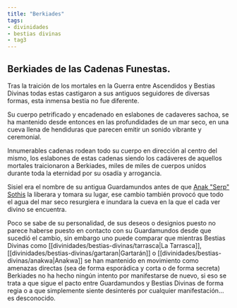 ```yaml
---
title: "Berkiades"
tags:
- divinidades
- bestias divinas
- tag3
---
```

## **Berkiades de las Cadenas Funestas.**

Tras la traición de los mortales en la Guerra entre Ascendidos y Bestias Divinas todas estas castigaron a sus antiguos seguidores de diversas formas, esta inmensa bestia no fue diferente.

Su cuerpo petrificado y encadenado en eslabones de cadaveres sachoa, se ha mantenido desde entonces en las profundidades de un mar seco, en una cueva llena de hendiduras que parecen emitir un sonido vibrante y ceremonial.

Innumerables cadenas rodean todo su cuerpo en dirección al centro del mismo, los eslabones de estas cadenas siendo los cadáveres de aquellos mortales traicionaron a Berkiades, miles de miles de cuerpos unidos durante toda la eternidad por su osadía y arrogancia.

Sisiel era el nombre de su antigua Guardamundos antes de que [Anak "Serp" Sothis](https://www.legendkeeper.com/app/ckvil5g57t6310808rct5ktxd/cl1gfc13u000k036cgxii8ot0/) la liberara y tomara su lugar, ese cambio también provocó que todo el agua del mar seco resurgiera e inundara la cueva en la que el cada ver divino se encuentra.

Poco se sabe de su personalidad, de sus deseos o designios puesto no parece haberse puesto en contacto con su Guardamundos desde que sucedió el cambio, sin embargo uno puede comparar que mientras Bestias Divinas como [[divinidades/bestias-divinas/tarrasca|La Tarrasca]], [[divinidades/bestias-divinas/gartaran|Gartarán]] o [[divinidades/bestias-divinas/anakwa|Anakwa]] se han mantenido en movimiento como amenazas directas (sea de forma esporádica y corta o de forma secreta) Berkiades no ha hecho ningún intento por manifestarse de nuevo, si eso se trata a que sigue el pacto entre Guardamundos y Bestias Divinas de forma regia o a que simplemente siente desinterés por cualquier manifestación... es desconocido.